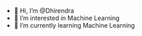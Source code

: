 - 👋 Hi, I’m @Dhirendra
- 👀 I’m interested in Machine Learning
- 🌱 I’m currently learning Machine Learning 


<!---
DSMLCode/DSMLCode is a ✨ special ✨ repository because its `README.md` (this file) appears on your GitHub profile.
You can click the Preview link to take a look at your changes.
--->
